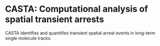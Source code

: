 # CASTA: Computational analysis of spatial transient arrests

CASTA identifies and quantifies transient spatial arrest events in long-term single molecule tracks.